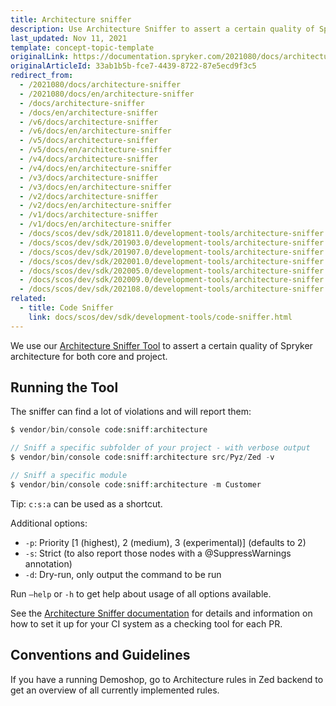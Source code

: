 ```yaml
---
title: Architecture sniffer
description: Use Architecture Sniffer to assert a certain quality of Spryker architecture for both core and project
last_updated: Nov 11, 2021
template: concept-topic-template
originalLink: https://documentation.spryker.com/2021080/docs/architecture-sniffer
originalArticleId: 33ab1b5b-fce7-4439-8722-87e5ecd9f3c5
redirect_from:
  - /2021080/docs/architecture-sniffer
  - /2021080/docs/en/architecture-sniffer
  - /docs/architecture-sniffer
  - /docs/en/architecture-sniffer
  - /v6/docs/architecture-sniffer
  - /v6/docs/en/architecture-sniffer
  - /v5/docs/architecture-sniffer
  - /v5/docs/en/architecture-sniffer
  - /v4/docs/architecture-sniffer
  - /v4/docs/en/architecture-sniffer
  - /v3/docs/architecture-sniffer
  - /v3/docs/en/architecture-sniffer
  - /v2/docs/architecture-sniffer
  - /v2/docs/en/architecture-sniffer
  - /v1/docs/architecture-sniffer
  - /v1/docs/en/architecture-sniffer
  - /docs/scos/dev/sdk/201811.0/development-tools/architecture-sniffer.html
  - /docs/scos/dev/sdk/201903.0/development-tools/architecture-sniffer.html
  - /docs/scos/dev/sdk/201907.0/development-tools/architecture-sniffer.html
  - /docs/scos/dev/sdk/202001.0/development-tools/architecture-sniffer.html
  - /docs/scos/dev/sdk/202005.0/development-tools/architecture-sniffer.html
  - /docs/scos/dev/sdk/202009.0/development-tools/architecture-sniffer.html
  - /docs/scos/dev/sdk/202108.0/development-tools/architecture-sniffer.html
related:
  - title: Code Sniffer
    link: docs/scos/dev/sdk/development-tools/code-sniffer.html
---
```


We use our [Architecture Sniffer Tool](https://github.com/spryker/architecture-sniffer) to assert a certain quality of Spryker architecture for both core and project.

## Running the Tool
The sniffer can find a lot of violations and will report them:

```php
$ vendor/bin/console code:sniff:architecture

// Sniff a specific subfolder of your project - with verbose output
$ vendor/bin/console code:sniff:architecture src/Pyz/Zed -v

// Sniff a specific module
$ vendor/bin/console code:sniff:architecture -m Customer
```

Tip: `c:s:a` can be used as a shortcut.

Additional options:

* `-p`: Priority [1 (highest), 2 (medium), 3 (experimental)] (defaults to 2)
* `-s`: Strict (to also report those nodes with a @SuppressWarnings annotation)
* `-d`: Dry-run, only output the command to be run

Run `–help` or `-h` to get help about usage of all options available.

See the [Architecture Sniffer documentation](https://github.com/spryker/architecture-sniffer) for details and information on how to set it up for your CI system as a checking tool for each PR.

## Conventions and Guidelines
If you have a running Demoshop, go to Architecture rules in Zed backend to get an overview of all currently implemented rules.
